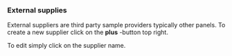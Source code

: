 ### External supplies

External suppliers are third party sample providers typically other panels. To create a new supplier click on the **plus** -button top right.

To edit simply click on the supplier name.
